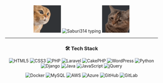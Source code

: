 <!-- ===== Angry Cat | Saburi314 | Scolded Cat ===== -->
<p align="center">
  <img src="./assets/angry_cat.gif" width="90" height="90" alt="angry cat"/>
  <img
    src="https://readme-typing-svg.demolab.com?font=Noto+Sans+JP&size=40&duration=3500&pause=700&color=FFFFFF&background=2F2F2F&center=true&vCenter=true&repeat=false&width=300&height=60&lines=Saburi314"
    width="auto" height="90" alt="Saburi314 typing"
  />
  <img src="./assets/a_cat_being_scolded.gif" width="90" height="90" alt="scolded cat"/>
</p>
<hr/>
<!-- ============ Tech Stack Icons ============ -->
<h3 align="center">🛠 Tech Stack</h3>

<p align="center">
  <img src="https://cdn.jsdelivr.net/gh/devicons/devicon/icons/html5/html5-original.svg"       alt="HTML5" width="48" height="48"/>
  <img src="https://cdn.jsdelivr.net/gh/devicons/devicon/icons/css3/css3-original.svg"        alt="CSS3"  width="48" height="48"/>
  <img src="https://cdn.jsdelivr.net/gh/devicons/devicon/icons/php/php-original.svg"          alt="PHP"   width="48" height="48"/>
  <img src="https://cdn.jsdelivr.net/gh/devicons/devicon@latest/icons/laravel/laravel-original.svg"     alt="Laravel" width="48" height="48"/>
  <img src="https://cdn.jsdelivr.net/gh/devicons/devicon/icons/cakephp/cakephp-original.svg"  alt="CakePHP" width="48" height="48"/>
  <img src="https://cdn.jsdelivr.net/gh/devicons/devicon/icons/wordpress/wordpress-original.svg" alt="WordPress" width="48" height="48"/>
  <img src="https://cdn.jsdelivr.net/gh/devicons/devicon/icons/python/python-original.svg"    alt="Python" width="48" height="48"/>
  <img src="https://cdn.jsdelivr.net/gh/devicons/devicon/icons/django/django-plain.svg"       alt="Django" width="48" height="48"/>
  <img src="https://cdn.jsdelivr.net/gh/devicons/devicon/icons/java/java-original.svg"        alt="Java"   width="48" height="48"/>
  <img src="https://cdn.jsdelivr.net/gh/devicons/devicon/icons/javascript/javascript-original.svg" alt="JavaScript" width="48" height="48"/>
  <img src="https://cdn.jsdelivr.net/gh/devicons/devicon/icons/jquery/jquery-original.svg"    alt="jQuery" width="48" height="48"/>
</p>
<p align="center">
  <img src="https://cdn.jsdelivr.net/gh/devicons/devicon/icons/docker/docker-original.svg"    alt="Docker" width="48" height="48"/>
  <img src="https://cdn.jsdelivr.net/gh/devicons/devicon/icons/mysql/mysql-original.svg"      alt="MySQL"  width="48" height="48"/>
  <img src="https://cdn.jsdelivr.net/gh/devicons/devicon/icons/amazonwebservices/amazonwebservices-original-wordmark.svg" alt="AWS" width="48" height="48"/>
  <img src="https://cdn.jsdelivr.net/gh/devicons/devicon/icons/azure/azure-original.svg"      alt="Azure"  width="48" height="48"/>
  <img src="https://cdn.jsdelivr.net/gh/devicons/devicon/icons/github/github-original.svg"    alt="GitHub" width="48" height="48"/>
  <img src="https://cdn.jsdelivr.net/gh/devicons/devicon/icons/gitlab/gitlab-original.svg"    alt="GitLab" width="48" height="48"/>
</p>

